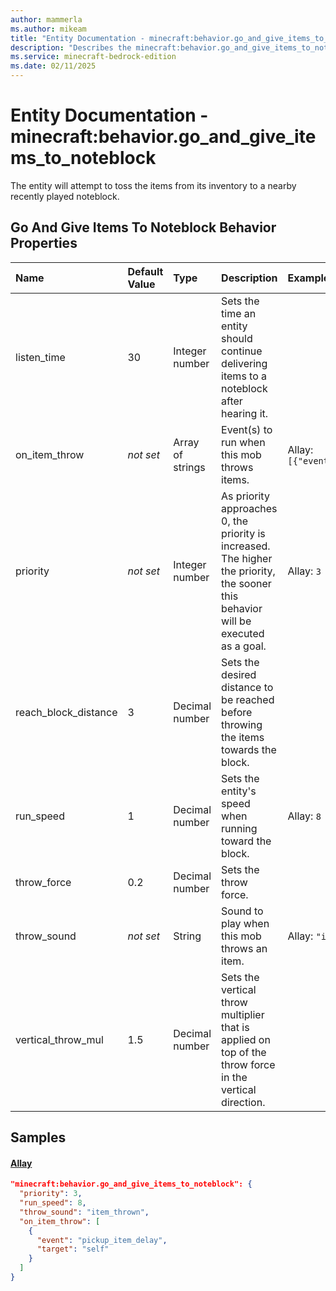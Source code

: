 ```yaml
---
author: mammerla
ms.author: mikeam
title: "Entity Documentation - minecraft:behavior.go_and_give_items_to_noteblock"
description: "Describes the minecraft:behavior.go_and_give_items_to_noteblock ai behavior component"
ms.service: minecraft-bedrock-edition
ms.date: 02/11/2025 
---
```


# Entity Documentation - minecraft:behavior.go_and_give_items_to_noteblock

The entity will attempt to toss the items from its inventory to a nearby recently played noteblock.


## Go And Give Items To Noteblock Behavior Properties

|Name       |Default Value |Type |Description |Example Values |
|:----------|:-------------|:----|:-----------|:------------- |
| listen_time | 30 | Integer number | Sets the time an entity should continue delivering items to a noteblock after hearing it. |  | 
| on_item_throw | *not set* | Array of strings | Event(s) to run when this mob throws items. | Allay: `[{"event":"pickup_item_delay","target":"self"}]` | 
| priority | *not set* | Integer number | As priority approaches 0, the priority is increased. The higher the priority, the sooner this behavior will be executed as a goal. | Allay: `3` | 
| reach_block_distance | 3 | Decimal number | Sets the desired distance to be reached before throwing the items towards the block. |  | 
| run_speed | 1 | Decimal number | Sets the entity's speed when running toward the block. | Allay: `8` | 
| throw_force | 0.2 | Decimal number | Sets the throw force. |  | 
| throw_sound | *not set* | String | Sound to play when this mob throws an item. | Allay: `"item_thrown"` | 
| vertical_throw_mul | 1.5 | Decimal number | Sets the vertical throw multiplier that is applied on top of the throw force in the vertical direction. |  | 

## Samples

#### [Allay](https://github.com/Mojang/bedrock-samples/tree/preview/behavior_pack/entities/allay.json)


```json
"minecraft:behavior.go_and_give_items_to_noteblock": {
  "priority": 3,
  "run_speed": 8,
  "throw_sound": "item_thrown",
  "on_item_throw": [
    {
      "event": "pickup_item_delay",
      "target": "self"
    }
  ]
}
```
